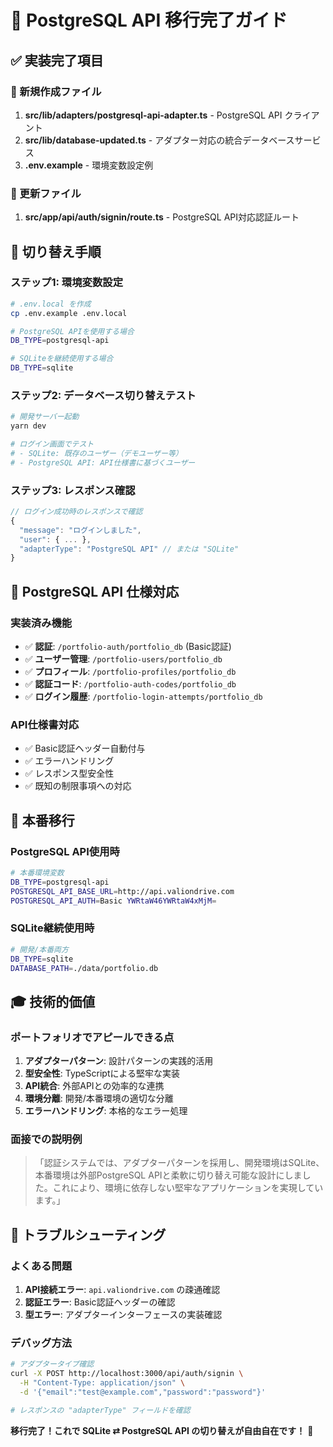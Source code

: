 # 🚀 PostgreSQL API 移行完了ガイド

## ✅ 実装完了項目

### 📁 新規作成ファイル
1. **src/lib/adapters/postgresql-api-adapter.ts** - PostgreSQL API クライアント
2. **src/lib/database-updated.ts** - アダプター対応の統合データベースサービス  
3. **.env.example** - 環境変数設定例

### 🔄 更新ファイル
1. **src/app/api/auth/signin/route.ts** - PostgreSQL API対応認証ルート

## 🎯 切り替え手順

### ステップ1: 環境変数設定
```bash
# .env.local を作成
cp .env.example .env.local

# PostgreSQL APIを使用する場合
DB_TYPE=postgresql-api

# SQLiteを継続使用する場合
DB_TYPE=sqlite
```

### ステップ2: データベース切り替えテスト
```bash
# 開発サーバー起動
yarn dev

# ログイン画面でテスト
# - SQLite: 既存のユーザー（デモユーザー等）
# - PostgreSQL API: API仕様書に基づくユーザー
```

### ステップ3: レスポンス確認
```javascript
// ログイン成功時のレスポンスで確認
{
  "message": "ログインしました",
  "user": { ... },
  "adapterType": "PostgreSQL API" // または "SQLite"
}
```

## 🔧 PostgreSQL API 仕様対応

### 実装済み機能
- ✅ **認証**: `/portfolio-auth/portfolio_db` (Basic認証)
- ✅ **ユーザー管理**: `/portfolio-users/portfolio_db`
- ✅ **プロフィール**: `/portfolio-profiles/portfolio_db` 
- ✅ **認証コード**: `/portfolio-auth-codes/portfolio_db`
- ✅ **ログイン履歴**: `/portfolio-login-attempts/portfolio_db`

### API仕様書対応
- ✅ Basic認証ヘッダー自動付与
- ✅ エラーハンドリング
- ✅ レスポンス型安全性
- ✅ 既知の制限事項への対応

## 🚀 本番移行

### PostgreSQL API使用時
```bash
# 本番環境変数
DB_TYPE=postgresql-api
POSTGRESQL_API_BASE_URL=http://api.valiondrive.com
POSTGRESQL_API_AUTH=Basic YWRtaW46YWRtaW4xMjM=
```

### SQLite継続使用時
```bash
# 開発/本番両方
DB_TYPE=sqlite
DATABASE_PATH=./data/portfolio.db
```

## 🎓 技術的価値

### ポートフォリオでアピールできる点
1. **アダプターパターン**: 設計パターンの実践的活用
2. **型安全性**: TypeScriptによる堅牢な実装
3. **API統合**: 外部APIとの効率的な連携
4. **環境分離**: 開発/本番環境の適切な分離
5. **エラーハンドリング**: 本格的なエラー処理

### 面接での説明例
> 「認証システムでは、アダプターパターンを採用し、開発環境はSQLite、本番環境は外部PostgreSQL APIと柔軟に切り替え可能な設計にしました。これにより、環境に依存しない堅牢なアプリケーションを実現しています。」

## 🐛 トラブルシューティング

### よくある問題
1. **API接続エラー**: `api.valiondrive.com` の疎通確認
2. **認証エラー**: Basic認証ヘッダーの確認
3. **型エラー**: アダプターインターフェースの実装確認

### デバッグ方法
```bash
# アダプタータイプ確認
curl -X POST http://localhost:3000/api/auth/signin \
  -H "Content-Type: application/json" \
  -d '{"email":"test@example.com","password":"password"}'

# レスポンスの "adapterType" フィールドを確認
```

**移行完了！これで SQLite ⇄ PostgreSQL API の切り替えが自由自在です！** 🎉
